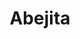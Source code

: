 ---
title: Abejita
date: 
draft: false

# descripcion
description : Dije de plata y nácar

materials: Plata 925

color: Plateado y nácar blanco

dimensions: 1,8cm largo

code: 02-25-0690

type: "Dijes"

categories: []

price: $3.540,00

price_eftvo: $3.005,00

# Images
# first image will be shown in the product page
images:
  # - image: "images/path_to_image"
  # La ubicacion de las imagenes es imagenes/Dijes/Dijes.Nácar/02-25-0690-abejita
  - image: "./images/dijes/nácar/02-25-0690.JPG"
---